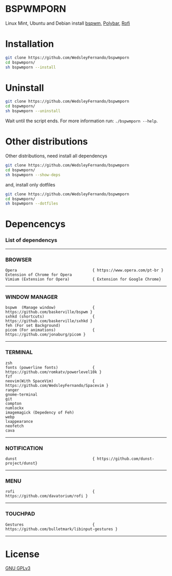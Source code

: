 # BSPWMPORN
Linux Mint, Ubuntu and Debian install [bspwm](https://github.com/baskerville/bspwm), [Polybar](https://github.com/polybar/polybar), [Rofi](https://github.com/davatorium/rofi)

# Installation
```sh
git clone https://github.com/WedsleyFernando/bspwmporn
cd bspwmporn/
sh bspwmporn --install
```

# Uninstall
```sh
git clone https://github.com/WedsleyFernando/bspwmporn
cd bspwmporn/
sh bspwmporn --uninstall
```
Wait until the script ends. For more information run: `./bspwmporn --help`.

# Other distributions
Other distributions, need install all dependencys 
```sh
git clone https://github.com/WedsleyFernando/bspwmporn
cd bspwmporn/
sh bspwmporn --show-deps
```
and, install only dotfiles

```sh
git clone https://github.com/WedsleyFernando/bspwmporn
cd bspwmporn/
sh bspwmporn --dotfiles
```

# Depencencys
### List of dependencys
---------------------------------------------------------------------------------------------
### BROWSER 
	Opera                                 { https://www.opera.com/pt-br }
	Extension of Chrome for Opera 
	Vimium (Extension for Opera)          { Extension for Google Chrome}
	
	
---------------------------------------------------------------------------------------------

### WINDOW MANAGER
	bspwm  (Manage window)                { https://github.com/baskerville/bspwm }
	sxhkd (shortcuts)                     { https://github.com/baskerville/sxhkd }
	feh (For set Background)              
	picom (For animations)                { https://github.com/jonaburg/picom }
	
	
---------------------------------------------------------------------------------------------

### TERMINAL
	zsh
	fonts (powerline fonts)               { https://github.com/romkatv/powerlevel10k }
	fzf
	neovim(With SpaceVim)                 { https://github.com/WedsleyFernando/Spacevim }
	ranger 
	gnome-terminal
	git
	compton
	numlockx
	imagemagick (Depedency of Feh) 
	webp
	lxappearance
	neofetch
	cava
	
--------------------------------------------------------------------------------------------

### NOTIFICATION
	dunst                                 { https://github.com/dunst-project/dunst}

---------------------------------------------------------------------------------------------

### MENU
	rofi                                  { https://github.com/davatorium/rofi }

---------------------------------------------------------------------------------------------

### TOUCHPAD
	Gestures                              { https://github.com/bulletmark/libinput-gestures }
	
	
---------------------------------------------------------------------------------------------

# License
[GNU GPLv3](LICENSE)
